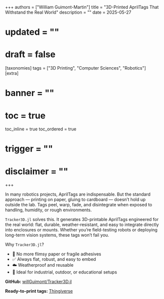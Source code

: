 +++
authors = ["William Guimont-Martin"]
title = "3D-Printed AprilTags That Withstand the Real World"
description = ""
date = 2025-05-27
# updated = ""
# draft = false
[taxonomies]
tags = ["3D Printing", "Computer Sciences", "Robotics"]
[extra]
# banner = ""
# toc = true
toc_inline = true
toc_ordered = true
# trigger = ""
# disclaimer = ""
+++

In many robotics projects, AprilTags are indispensable. But the standard approach — printing on paper, gluing to cardboard — doesn’t hold up outside the lab.
Tags peel, warp, fade, and disintegrate when exposed to handling, humidity, or rough environments.

`Tracker3D.jl` solves this.
It generates 3D-printable AprilTags engineered for the real world: flat, durable, weather-resistant, and easy to integrate directly into enclosures or mounts.
Whether you’re field-testing robots or deploying long-term vision systems, these tags won’t fail you.

Why `Tracker3D.jl`?
- 🚫 No more flimsy paper or fragile adhesives
- ✅ Always flat, robust, and easy to embed
- ☁️ Weatherproof and reusable
- 🧩 Ideal for industrial, outdoor, or educational setups

**GitHub:** <a class="external" href="https://github.com/willGuimont/Tracker3D.jl" target="_blank">willGuimont/Tracker3D.jl</a>

**Ready-to-print tags:** <a class="external" href="https://www.thingiverse.com/thing:6983741" target="_blank">Thingiverse</a>